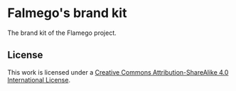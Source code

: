 # Falmego's brand kit

The brand kit of the Flamego project.

## License

This work is licensed under a [Creative Commons Attribution-ShareAlike 4.0 International License](http://creativecommons.org/licenses/by-sa/4.0/).
